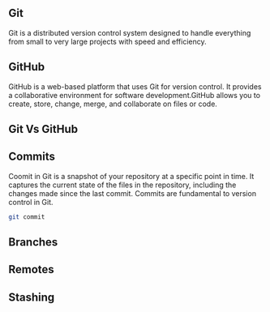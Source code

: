 ## Git
Git is a distributed version control system designed to handle everything from small to very large projects with speed and efficiency. 

## GitHub
GitHub is a web-based platform that uses Git for version control. It provides a collaborative environment for software development.GitHub allows you to create, store, change, merge, and collaborate on files or code.

## Git Vs GitHub




## Commits
Coomit in Git is a snapshot of your repository at a specific point in time. It captures the current state of the files in the repository, including the changes made since the last commit. Commits are fundamental to version control in Git. 
```sh
git commit
```
## Branches

## Remotes

## Stashing
